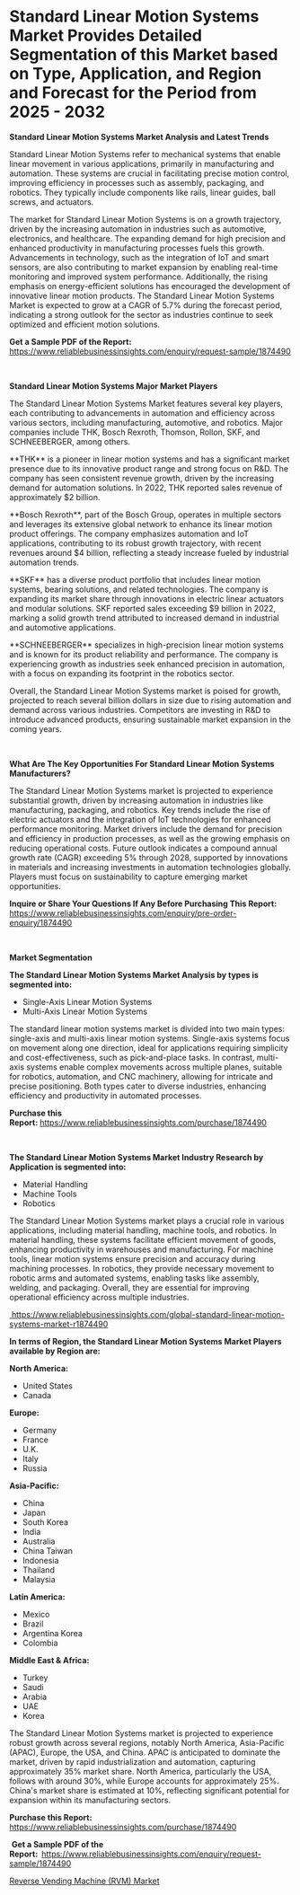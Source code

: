 <p><h1>Standard Linear Motion Systems Market Provides Detailed Segmentation of this Market based on Type, Application, and Region and Forecast for the Period from 2025 - 2032</h1></p><p><strong>Standard Linear Motion Systems Market Analysis and Latest Trends</strong></p>
<p><p>Standard Linear Motion Systems refer to mechanical systems that enable linear movement in various applications, primarily in manufacturing and automation. These systems are crucial in facilitating precise motion control, improving efficiency in processes such as assembly, packaging, and robotics. They typically include components like rails, linear guides, ball screws, and actuators.</p><p>The market for Standard Linear Motion Systems is on a growth trajectory, driven by the increasing automation in industries such as automotive, electronics, and healthcare. The expanding demand for high precision and enhanced productivity in manufacturing processes fuels this growth. Advancements in technology, such as the integration of IoT and smart sensors, are also contributing to market expansion by enabling real-time monitoring and improved system performance. Additionally, the rising emphasis on energy-efficient solutions has encouraged the development of innovative linear motion products. The Standard Linear Motion Systems Market is expected to grow at a CAGR of 5.7% during the forecast period, indicating a strong outlook for the sector as industries continue to seek optimized and efficient motion solutions.</p></p>
<p><strong>Get a Sample PDF of the Report:&nbsp;</strong> <a href="https://www.reliablebusinessinsights.com/enquiry/request-sample/1874490?utm_campaign=2734&utm_medium=2&utm_source=Github&utm_content=ia&utm_term=28022025&utm_id=standard-linear-motion-systems">https://www.reliablebusinessinsights.com/enquiry/request-sample/1874490</a></p>
<p>&nbsp;</p>
<p><strong>Standard Linear Motion Systems Major Market Players</strong></p>
<p><p>The Standard Linear Motion Systems Market features several key players, each contributing to advancements in automation and efficiency across various sectors, including manufacturing, automotive, and robotics. Major companies include THK, Bosch Rexroth, Thomson, Rollon, SKF, and SCHNEEBERGER, among others.</p><p>**THK** is a pioneer in linear motion systems and has a significant market presence due to its innovative product range and strong focus on R&D. The company has seen consistent revenue growth, driven by the increasing demand for automation solutions. In 2022, THK reported sales revenue of approximately $2 billion.</p><p>**Bosch Rexroth**, part of the Bosch Group, operates in multiple sectors and leverages its extensive global network to enhance its linear motion product offerings. The company emphasizes automation and IoT applications, contributing to its robust growth trajectory, with recent revenues around $4 billion, reflecting a steady increase fueled by industrial automation trends.</p><p>**SKF** has a diverse product portfolio that includes linear motion systems, bearing solutions, and related technologies. The company is expanding its market share through innovations in electric linear actuators and modular solutions. SKF reported sales exceeding $9 billion in 2022, marking a solid growth trend attributed to increased demand in industrial and automotive applications.</p><p>**SCHNEEBERGER** specializes in high-precision linear motion systems and is known for its product reliability and performance. The company is experiencing growth as industries seek enhanced precision in automation, with a focus on expanding its footprint in the robotics sector.</p><p>Overall, the Standard Linear Motion Systems market is poised for growth, projected to reach several billion dollars in size due to rising automation and demand across various industries. Competitors are investing in R&D to introduce advanced products, ensuring sustainable market expansion in the coming years.</p></p>
<p>&nbsp;</p>
<p><strong>What Are The Key Opportunities For Standard Linear Motion Systems Manufacturers?</strong></p>
<p><p>The Standard Linear Motion Systems market is projected to experience substantial growth, driven by increasing automation in industries like manufacturing, packaging, and robotics. Key trends include the rise of electric actuators and the integration of IoT technologies for enhanced performance monitoring. Market drivers include the demand for precision and efficiency in production processes, as well as the growing emphasis on reducing operational costs. Future outlook indicates a compound annual growth rate (CAGR) exceeding 5% through 2028, supported by innovations in materials and increasing investments in automation technologies globally. Players must focus on sustainability to capture emerging market opportunities.</p></p>
<p><strong>Inquire or Share Your Questions If Any Before Purchasing This Report:</strong> <a href="https://www.reliablebusinessinsights.com/enquiry/pre-order-enquiry/1874490?utm_campaign=2734&utm_medium=2&utm_source=Github&utm_content=ia&utm_term=28022025&utm_id=standard-linear-motion-systems">https://www.reliablebusinessinsights.com/enquiry/pre-order-enquiry/1874490</a></p>
<p>&nbsp;</p>
<p><strong>Market Segmentation</strong></p>
<p><strong>The Standard Linear Motion Systems Market Analysis by types is segmented into:</strong></p>
<p><ul><li>Single-Axis Linear Motion Systems</li><li>Multi-Axis Linear Motion Systems</li></ul></p>
<p><p>The standard linear motion systems market is divided into two main types: single-axis and multi-axis linear motion systems. Single-axis systems focus on movement along one direction, ideal for applications requiring simplicity and cost-effectiveness, such as pick-and-place tasks. In contrast, multi-axis systems enable complex movements across multiple planes, suitable for robotics, automation, and CNC machinery, allowing for intricate and precise positioning. Both types cater to diverse industries, enhancing efficiency and productivity in automated processes.</p></p>
<p><strong>Purchase this Report:&nbsp;</strong><a href="https://www.reliablebusinessinsights.com/purchase/1874490?utm_campaign=2734&utm_medium=2&utm_source=Github&utm_content=ia&utm_term=28022025&utm_id=standard-linear-motion-systems">https://www.reliablebusinessinsights.com/purchase/1874490</a></p>
<p>&nbsp;</p>
<p><strong>The Standard Linear Motion Systems Market Industry Research by Application is segmented into:</strong></p>
<p><ul><li>Material Handling</li><li>Machine Tools</li><li>Robotics</li></ul></p>
<p><p>The Standard Linear Motion Systems market plays a crucial role in various applications, including material handling, machine tools, and robotics. In material handling, these systems facilitate efficient movement of goods, enhancing productivity in warehouses and manufacturing. For machine tools, linear motion systems ensure precision and accuracy during machining processes. In robotics, they provide necessary movement to robotic arms and automated systems, enabling tasks like assembly, welding, and packaging. Overall, they are essential for improving operational efficiency across multiple industries.</p></p>
<p><a href="https://www.reliablebusinessinsights.com/global-standard-linear-motion-systems-market-r1874490?utm_campaign=2734&utm_medium=2&utm_source=Github&utm_content=ia&utm_term=28022025&utm_id=standard-linear-motion-systems">&nbsp;https://www.reliablebusinessinsights.com/global-standard-linear-motion-systems-market-r1874490</a></p>
<p><strong>In terms of Region, the Standard Linear Motion Systems Market Players available by Region are:</strong></p>
<p>
    <p> <strong> North America: </strong>
        <ul>
            <li>United States</li>
            <li>Canada</li>
        </ul>
        </p> 
    <p> <strong> Europe: </strong>
        <ul>
            <li>Germany</li>
            <li>France</li>
            <li>U.K.</li>
            <li>Italy</li>
            <li>Russia</li>
        </ul>
        </p> 
    <p> <strong> Asia-Pacific: </strong>
        <ul>
            <li>China</li>
            <li>Japan</li>
            <li>South Korea</li>
            <li>India</li>
            <li>Australia</li>
            <li>China Taiwan</li>
            <li>Indonesia</li>
            <li>Thailand</li>
            <li>Malaysia</li>
        </ul>
        </p> 
    <p> <strong> Latin America: </strong>
        <ul>
            <li>Mexico</li>
            <li>Brazil</li>
            <li>Argentina Korea</li>
            <li>Colombia</li>
        </ul>
        </p> 
    <p> <strong> Middle East & Africa: </strong>
        <ul>
            <li>Turkey</li>
            <li>Saudi</li>
            <li>Arabia</li>
            <li>UAE</li>
            <li>Korea</li>
        </ul>
    </p>
    </p>
<p><p>The Standard Linear Motion Systems market is projected to experience robust growth across several regions, notably North America, Asia-Pacific (APAC), Europe, the USA, and China. APAC is anticipated to dominate the market, driven by rapid industrialization and automation, capturing approximately 35% market share. North America, particularly the USA, follows with around 30%, while Europe accounts for approximately 25%. China's market share is estimated at 10%, reflecting significant potential for expansion within its manufacturing sectors.</p></p>
<p><strong>Purchase this Report: </strong><a href="https://www.reliablebusinessinsights.com/purchase/1874490?utm_campaign=2734&utm_medium=2&utm_source=Github&utm_content=ia&utm_term=28022025&utm_id=standard-linear-motion-systems">https://www.reliablebusinessinsights.com/purchase/1874490</a></p>
<p>&nbsp;<strong>Get a Sample PDF of the Report:&nbsp;&nbsp;</strong><a href="https://www.reliablebusinessinsights.com/enquiry/request-sample/1874490?utm_campaign=2734&utm_medium=2&utm_source=Github&utm_content=ia&utm_term=28022025&utm_id=standard-linear-motion-systems">https://www.reliablebusinessinsights.com/enquiry/request-sample/1874490</a></p>
<p><strong></strong></p>
<p><p><a href="https://github.com/krulicfidura/Market-Research-Report-List-1/blob/main/reverse-vending-machine-rvm-market.md?utm_campaign=2734&utm_medium=2&utm_source=Github&utm_content=ia&utm_term=28022025&utm_id=standard-linear-motion-systems">Reverse Vending Machine (RVM) Market</a></p></p>